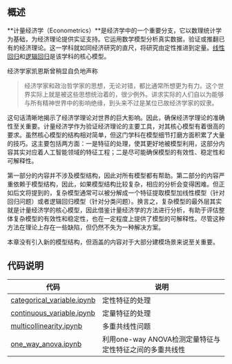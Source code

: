 ## 概述

**计量经济学（Econometrics）**是经济学中的一个重要分支，它以数理统计学为基础，为经济理论提供实证支持。它运用数学模型分析真实数据，验证或推翻已有的经济理论。这一学科就如同经济研究的直尺，将研究由定性推进到定量。[线性回归](../ch03_linear)和[逻辑回归](../ch04_logit)是该学科的核心模型。

经济学家凯恩斯曾稍显自负地声称

> 经济学家和政治哲学家的思想，无论对错，都比通常所想更为有力。这个世界实际上就是被这些思想统治着的，很少例外。讲求实际的人们自以为能够与所有精神世界中的影响绝缘，到头来不过是某位已故经济学家的奴隶。

这句话清晰地揭示了经济学理论对世界的巨大影响。因此，确保经济学理论的准确性至关重要。计量经济学作为验证经济理论的主要工具，对其核心模型有着很高的要求。虽然核心模型的结构相对简单，但这门学科在模型细节打磨方面积累了大量的技巧。这主要包括两方面：一是特征的处理，使其更好地被模型利用，这部分内容其实对应着人工智能领域的特征工程；二是尽可能确保模型的有效性、稳定性和可解释性。

第一部分的内容并不涉及模型结构，因此对所有模型都有帮助。第二部分的内容严重依赖于模型结构，因此，如果模型结构比较复杂，相应的分析会变得困难。但正如后文将提到的，复杂模型通常可以被分解成一个特征提取模型加线性模型（针对回归问题）或者逻辑回归模型（针对分类问题）。换言之，复杂模型的最外层其实就是计量经济学的核心模型，因此借鉴计量经济学的方法进行分析，有助于评估整体复杂模型的有效性和稳定性，也在一定程度上提供了模型的可解释性。尽管这种方法在理论上存在一些缺陷，但仍然不失为一种解决方案。

本章没有引入新的模型结构，但涵盖的内容对于大部分建模场景来说至关重要。

## 代码说明

|代码|说明|
|---|---|
|[categorical_variable.ipynb](categorical_variable.ipynb)| 定性特征的处理 |
|[continuous_variable.ipynb](continuous_variable.ipynb)| 定量特征的处理 |
|[multicollinearity.ipynb](multicollinearity.ipynb)| 多重共线性问题 |
|[one\_way_anova.ipynb](one_way_anova.ipynb)| 利用one-way ANOVA检测定量特征与定性特征之间的多重共线性 |






